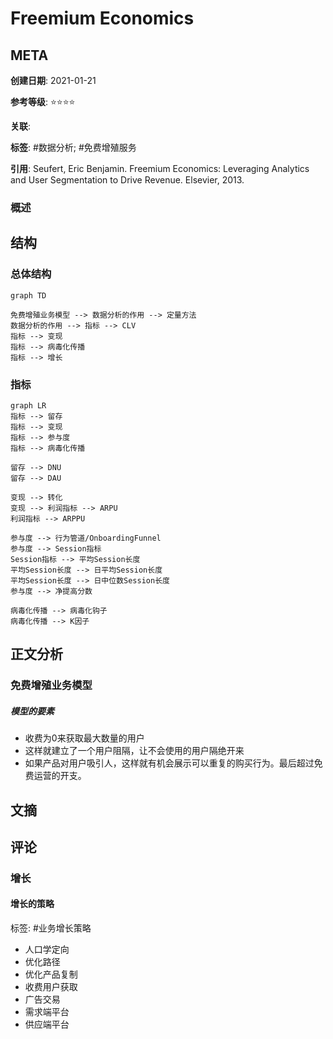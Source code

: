 # Freemium Economics

## META

**创建日期**: 2021-01-21

**参考等级**: ⭐⭐⭐⭐

**关联**: 

**标签**: #数据分析; #免费增殖服务

**引用**: Seufert, Eric Benjamin. Freemium Economics: Leveraging Analytics and User Segmentation to Drive Revenue. Elsevier, 2013.

### 概述


## 结构

### 总体结构

```mermaid
graph TD

免费增殖业务模型 --> 数据分析的作用 --> 定量方法
数据分析的作用 --> 指标 --> CLV
指标 --> 变现
指标 --> 病毒化传播
指标 --> 增长
```

### 指标

```mermaid
graph LR
指标 --> 留存
指标 --> 变现
指标 --> 参与度
指标 --> 病毒化传播

留存 --> DNU
留存 --> DAU

变现 --> 转化
变现 --> 利润指标 --> ARPU
利润指标 --> ARPPU

参与度 --> 行为管道/OnboardingFunnel
参与度 --> Session指标
Session指标 --> 平均Session长度
平均Session长度 --> 日平均Session长度
平均Session长度 --> 日中位数Session长度
参与度 --> 净提高分数

病毒化传播 --> 病毒化钩子
病毒化传播 --> K因子
```



## 正文分析

### 免费增殖业务模型

##### 模型的要素

* 收费为0来获取最大数量的用户
* 这样就建立了一个用户阻隔，让不会使用的用户隔绝开来
* 如果产品对用户吸引人，这样就有机会展示可以重复的购买行为。最后超过免费运营的开支。



## 文摘

## 评论

### 增长

#### 增长的策略

标签: #业务增长策略

* 人口学定向
* 优化路径
* 优化产品复制
* 收费用户获取
* 广告交易
* 需求端平台
* 供应端平台

